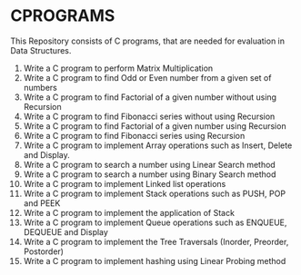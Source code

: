 # CPROGRAMS
This Repository consists of C programs, that are needed for evaluation in Data Structures.
1.	Write a C program to perform Matrix Multiplication
2.	Write a C program to find Odd or Even number from a given set of numbers
3.	Write a C program to find Factorial of a given number without using Recursion
4.	Write a C program to find Fibonacci series without using Recursion
5.	Write a C program to find Factorial of a given number using Recursion
6.	Write a C program to find Fibonacci series using Recursion
7.	Write a C program to implement Array operations such as Insert, Delete and Display.
8.	Write a C program to search a number using Linear Search method
9.	Write a C program to search a number using Binary Search method 
10.	Write a C program to implement Linked list operations
11.	Write a C program to implement Stack operations such as PUSH, POP and PEEK
12.	Write a C program to implement the application of Stack 
13.	Write a C program to implement Queue operations such as ENQUEUE, DEQUEUE and Display 
14.	Write a C program to implement the Tree Traversals (Inorder, Preorder, Postorder)
15.	Write a C program to implement hashing using Linear Probing method
